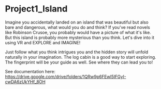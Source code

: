 # Project1_Island
Imagine you accidentally landed on an island that was beautiful but also bare and dangerous, what would you do and think? If you've read novels like Robinson Crusoe, you probably would have a picture of what it's like. But this island is probably more mysterious than you think. Let's dive into it using VR and EXPLORE and IMAGINE!

Just follow what you think intrigues you and the hidden story will unfold naturally in your imagination. The log cabin is a good way to start exploring. The fingerprint will be your guide as well. See where they can lead you to!

See documentation here: https://drive.google.com/drive/folders/1QRw9p6FEwl5IFGyI-cwDA6zUkYHf_8OH
